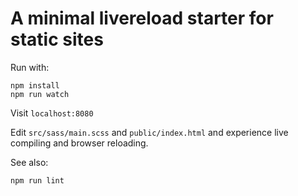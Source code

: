 # A minimal livereload starter for static sites

Run with:

```console
npm install
npm run watch
```

Visit `localhost:8080`

Edit `src/sass/main.scss` and `public/index.html` and experience live compiling
and browser reloading.

See also:

```console
npm run lint
```
